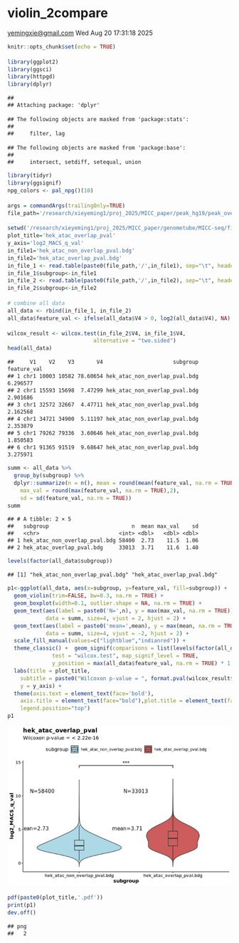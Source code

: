 violin_2compare
================
<yemingxie@gmail.com>
Wed Aug 20 17:31:18 2025

``` r
knitr::opts_chunk$set(echo = TRUE)

library(ggplot2)
library(ggsci)
library(httpgd)
library(dplyr)
```

    ## 
    ## Attaching package: 'dplyr'

    ## The following objects are masked from 'package:stats':
    ## 
    ##     filter, lag

    ## The following objects are masked from 'package:base':
    ## 
    ##     intersect, setdiff, setequal, union

``` r
library(tidyr)
library(ggsignif)
npg_colors <- pal_npg()(10)

args = commandArgs(trailingOnly=TRUE)
file_path='/research/xieyeming1/proj_2025/MICC_paper/peak_hg19/peak_overlap_1d/overlap_metrics'

setwd('/research/xieyeming1/proj_2025/MICC_paper/genometube/MICC-seq/figs/section1/peak_overlap')
plot_title='hek_atac_overlap_pval'
y_axis='log2_MACS_q_val'
in_file1='hek_atac_non_overlap_pval.bdg'
in_file2='hek_atac_overlap_pval.bdg'
in_file_1 <- read.table(paste0(file_path,'/',in_file1), sep="\t", header=F)
in_file_1$subgroup<-in_file1
in_file_2 <- read.table(paste0(file_path,'/',in_file2), sep="\t", header=F)
in_file_2$subgroup<-in_file2

# combine all data
all_data <- rbind(in_file_1, in_file_2)
all_data$feature_val <- ifelse(all_data$V4 > 0, log2(all_data$V4), NA)

wilcox_result <- wilcox.test(in_file_2$V4, in_file_1$V4, 
                           alternative = "two.sided")
head(all_data)
```

    ##     V1    V2    V3       V4                      subgroup feature_val
    ## 1 chr1 10003 10582 78.60654 hek_atac_non_overlap_pval.bdg    6.296577
    ## 2 chr1 15593 15698  7.47299 hek_atac_non_overlap_pval.bdg    2.901686
    ## 3 chr1 32572 32667  4.47711 hek_atac_non_overlap_pval.bdg    2.162568
    ## 4 chr1 34721 34900  5.11197 hek_atac_non_overlap_pval.bdg    2.353879
    ## 5 chr1 79262 79336  3.60646 hek_atac_non_overlap_pval.bdg    1.850583
    ## 6 chr1 91365 91519  9.68647 hek_atac_non_overlap_pval.bdg    3.275971

``` r
summ <- all_data %>%
  group_by(subgroup) %>%
  dplyr::summarize(n = n(), mean = round(mean(feature_val, na.rm = TRUE),2),
    max_val = round(max(feature_val, na.rm = TRUE),2),
    sd = sd(feature_val, na.rm = TRUE))
summ
```

    ## # A tibble: 2 × 5
    ##   subgroup                          n  mean max_val    sd
    ##   <chr>                         <int> <dbl>   <dbl> <dbl>
    ## 1 hek_atac_non_overlap_pval.bdg 58400  2.73    11.5  1.06
    ## 2 hek_atac_overlap_pval.bdg     33013  3.71    11.6  1.40

``` r
levels(factor(all_data$subgroup))
```

    ## [1] "hek_atac_non_overlap_pval.bdg" "hek_atac_overlap_pval.bdg"

``` r
p1<-ggplot(all_data, aes(x=subgroup, y=feature_val, fill=subgroup)) +
  geom_violin(trim=FALSE, bw=0.3, na.rm = TRUE) +
  geom_boxplot(width=0.1, outlier.shape = NA, na.rm = TRUE) +
  geom_text(aes(label = paste0('N=',n), y = max(max_val, na.rm = TRUE)), 
            data = summ, size=4, vjust = 2, hjust = 2) +
  geom_text(aes(label = paste0('mean=',mean), y = max(mean, na.rm = TRUE)), 
            data = summ, size=4, vjust = -2, hjust = 2) +
  scale_fill_manual(values=c("lightblue","indianred")) +
  theme_classic() +  geom_signif(comparisons = list(levels(factor(all_data$subgroup))), 
              test = "wilcox.test", map_signif_level = TRUE,
              y_position = max(all_data$feature_val, na.rm = TRUE) * 1.2) +
  labs(title = plot_title,
    subtitle = paste0("Wilcoxon p-value = ", format.pval(wilcox_result$p.value)),
    y = y_axis) +
  theme(axis.text = element_text(face='bold'),
    axis.title = element_text(face="bold"),plot.title = element_text(face="bold"),
    legend.position="top")
p1
```

![](hek_atac_overlap_pval_files/figure-gfm/unnamed-chunk-1-1.png)<!-- -->

``` r
pdf(paste0(plot_title,'.pdf'))
print(p1)
dev.off()
```

    ## png 
    ##   2
